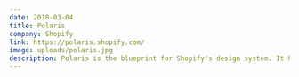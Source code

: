 ```yaml
---
date: 2018-03-04
title: Polaris
company: Shopify
link: https://polaris.shopify.com/
image: uploads/polaris.jpg
description: Polaris is the blueprint for Shopify's design system. It helps collaborate across disciplines to build a great experience for all of Shopify’s merchants.
---
```

